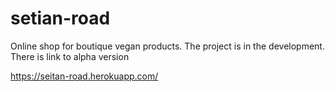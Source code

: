 # setian-road
Online shop for boutique vegan products.
The project is in the development.
There is link to alpha version

https://seitan-road.herokuapp.com/
